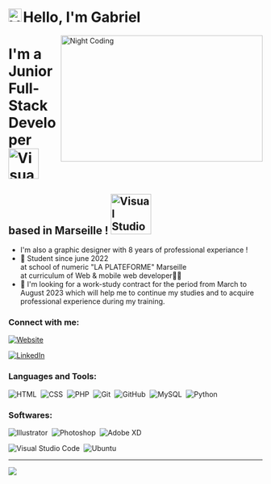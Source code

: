 # Hello, I'm Gabriel <img align="left" alt="Visual Studio Code" width="26px" src="https://camo.githubusercontent.com/e8e7b06ecf583bc040eb60e44eb5b8e0ecc5421320a92929ce21522dbc34c891/68747470733a2f2f6d656469612e67697068792e636f6d2f6d656469612f6876524a434c467a6361737252346961377a2f67697068792e676966" /> 

<img alt="Night Coding" width="400px" src="https://www.mygo.ge/uploads/blog/1584023795.jpg" align="right" height="250px" width="500px" />

# I'm a Junior Full-Stack Developer <img  alt="Visual Studio Code" width="60px"  src="https://media.giphy.com/media/WFZvB7VIXBgiz3oDXE/giphy.gif" />
## based in Marseille ! <img  alt="Visual Studio Code" width="80px"  src="https://media.giphy.com/media/X6hiFJjvTDAAw/giphy.gif" />



- I'm also a graphic designer with 8 years of professional experiance !
- 📖 Student since june 2022 <br> at school of numeric "LA PLATEFORME" Marseille
  <br> at curriculum  of Web & mobile web developer🧑‍💻
- 🔎 I'm looking for a work-study contract
      for the period from March to August 2023 which will help me to continue my studies and to acquire
      professional experience during my training.

### Connect with me:

[![Website](https://img.shields.io/badge/My%20Website%20--&?style=for-the-badge&logo=google&color=black)](https://hayk-gabrielyan.students-laplateforme.io)

[![LinkedIn](https://img.shields.io/twitter/url?color=blue&label=Follow%20%40Hayk_Gabrielyan&logo=linkedin&logoColor=blue&style=for-the-badge&url=https%3A%2F%2Fwww.linkedin.com%2Fin%2Hayk_Gabrielyan%2F)](https://www.linkedin.com/in/hayk-gabrielyan-aa6b71216/)

### Languages and Tools:

![HTML](https://img.shields.io/badge/-HTML-05122A?style=flat&logo=HTML5)&nbsp;
![CSS](https://img.shields.io/badge/-CSS-05122A?style=flat&logo=CSS3&logoColor=1572B6)&nbsp;
![PHP](https://img.shields.io/badge/php-%23777BB4.svg?style=flat&logo=php&logoColor=white)&nbsp;
![Git](https://img.shields.io/badge/-Git-05122A?style=flat&logo=git)&nbsp;
![GitHub](https://img.shields.io/badge/-GitHub-05122A?style=flat&logo=github)&nbsp;
![MySQL](https://img.shields.io/badge/-MySQL-05122A?style=flat&logo=mysql)&nbsp;
![Python](https://img.shields.io/badge/python-3670A0?style=flat&logo=python&logoColor=ffdd54)&nbsp;


### Softwares:

![Illustrator](https://img.shields.io/badge/-Illustrator-05122A?style=flat&logo=adobe-illustrator)&nbsp;
![Photoshop](https://img.shields.io/badge/-Photoshop-05122A?style=flat&logo=adobe-photoshop)&nbsp;
![Adobe XD](https://img.shields.io/badge/Adobe%20XD-470137?style=flat&logo=Adobe%20XD&logoColor=#FF61F6)

![Visual Studio Code](https://img.shields.io/badge/-Visual%20Studio%20Code-05122A?style=flat&logo=visual-studio-code&logoColor=007ACC)&nbsp;
![Ubuntu](https://img.shields.io/badge/Ubuntu-E95420?style=flat&logo=ubuntu&logoColor=white)&nbsp;
<br />

---

![](https://visitor-badge.glitch.me/badge?page_id=hayk.gabrielyan)

[website]: https://github.com/hayk-gabrielyan
[linkedin]: https://www.linkedin.com/in/hayk-gabrielyan-aa6b71216/
